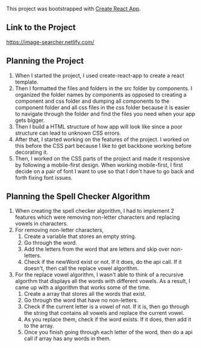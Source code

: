 This project was bootstrapped with [Create React App](https://github.com/facebookincubator/create-react-app).

## Link to the Project
https://image-searcher.netlify.com/

## Planning the Project
1. When I started the project, I used create-react-app to create a react template.
2. Then I formatted the files and folders in the src folder by components. I organized the folder names by components as opposed to creating a component and css folder and dumping all components to the component folder and all css files in the css folder because it is easier to navigate through the folder and find the files you need when your app gets bigger. 
3. Then I build a HTML structure of how app will look like since a poor structure can lead to unknown CSS errors.
4. After that, I started working on the features of the project. I worked on this before the CSS part because I like to get backbone working before decorating it. 
5. Then, I worked on the CSS parts of the project and made it responsive by following a mobile-first design. When working mobile-first, I first decide on a pair of font I want to use so that I don't have to go back and forth fixing font issues.

## Planning the Spell Checker Algorithm
1. When creating the spell checker algorithm, I had to implement 2 features which were removing non-letter characters and replacing vowels in characters.
2. For removing non-letter characters, 
    1. Create a variable that stores an empty string.
    2. Go through the word.
    3. Add the letters from the word that are letters and skip over non-letters.
    4. Check if the newWord exist or not. If it does, do the api call. If it doesn't, then call the replace vowel algorithm.
3. For the replace vowel algorithm, I wasn't able to think of a recursive algorthm that displays all the words with different vowels. As a result, I came up with a algorithm that works some of the time.
    1. Create a array that stores all the words that exist.
    2. Go through the word that have no non-letters.
    3. Check if the current letter is a vowel of not. If it is, then go through the string that contains all vowels and replace the current vowel.
    4. As you replace them, check if the word exists. If it does, then add it to the array.
    5. Once you finish going through each letter of the word, then do a api call if array has any words in them. 
